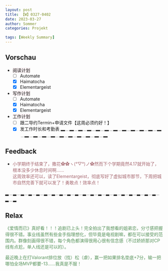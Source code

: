 ```yaml
---
layout: post
title: 【W】0327-0402
date: 2023-03-27
author: Sommer
categories: Projekt

tags: [Weekly Summary]
--- 
```


## Vorschau

- <font style="background:#fcf2f4">阅读计划</font>
  - [ ] Automate    
  - [x] Haimatocha   
  - [x] Elementargeist 
- <font style="background:#fcf2f4">写作计划</font>
  - [ ] Automate
  - [x] Haimatocha    
  - [x] Elementargeist
- <font style="background:#fcf2f4">工作计划</font>
  - [ ] 跟二导约Termin+申请文件【这周必须约好！】
  - [x] 发工作时长和考勤表
▂﹍▂﹍▂﹍▂﹍▂﹍▂﹍▂﹍▂﹍▂﹍▂﹍▂﹍▂﹍▂﹍▂﹍▂﹍▂﹍▂﹍▂﹍▂﹍▂﹍▂﹍▂

## Feedback

- <font style="color:#a66870">小学期终于结束了，撒花✿✿ヽ(°▽°)ノ✿然而下个学期竟然4.17就开始了，根本没多少休息时间啊……</font><br>
<font style="color:#a66870">这周效率还可以，读了Elementargeist，彻底写好了虚拟城市那节，下周把城市自然完善下就可以发了！勇敢点！效率点！</font>


▂﹍▂﹍▂﹍▂﹍▂﹍▂﹍▂﹍▂﹍▂﹍▂﹍▂﹍▂﹍▂﹍▂﹍▂﹍▂﹍▂﹍▂﹍▂﹍▂﹍▂﹍▂

## Relax

<font style="color:#56925A">《爱情而已》真好看！！！追剧已上头！完全拍出了我想看的姐弟恋，分寸感把握得很不错。事业线虽然有些金手指理想化，但毕竟是电视剧嘛，都在可以接受的范围内。群像刻画得很不错，每个角色都演得很用心很有信念感（不过娇娇那对CP线有点尬，单人线还是可以的）。</font><br>

<font style="color:#56925A">最近晚上在打Valorant排位放（找）松（虐），赢一把如果排名垫底+7分，输一把哪怕全场MVP都要-13……我真是不服！</font><br>
